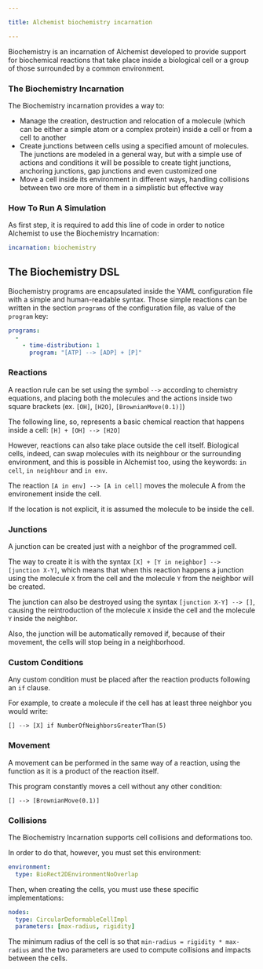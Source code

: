 ```yaml
---

title: Alchemist biochemistry incarnation

---
```



Biochemistry is an incarnation of Alchemist developed to provide support for biochemical reactions that take place inside a biological cell or a group of those surrounded by a common environment.

### The Biochemistry Incarnation

The Biochemistry incarnation provides a way to:

* Manage the creation, destruction and relocation of a molecule (which can be either a simple atom or a complex protein) inside a cell or from a cell to another
* Create junctions between cells using a specified amount of molecules. The junctions are modeled in a general way, but with a simple use of actions and conditions it will be possible to create tight junctions, anchoring junctions, gap junctions and even customized one
* Move a cell inside its environment in different ways, handling collisions between two ore more of them in a simplistic but effective way

### How To Run A Simulation
As first step, it is required to add this line of code in order to notice Alchemist to use the Biochemistry Incarnation:

```yaml
incarnation: biochemistry
```

## The Biochemistry DSL
Biochemistry programs are encapsulated inside the YAML configuration file with a simple and human-readable syntax.
Those simple reactions can be written in the section ``programs`` of the configuration file, as value of the ``program`` key:
```yaml
programs:
  -
    - time-distribution: 1
      program: "[ATP] --> [ADP] + [P]"
```

### Reactions
A reaction rule can be set using the symbol ``-->`` according to chemistry equations, and placing both the molecules and the actions inside two square brackets (ex. ``[OH]``, ``[H2O]``, ``[BrownianMove(0.1)]``)

The following line, so, represents a basic chemical reaction that happens inside a cell: ``[H] + [OH] --> [H2O]``

However, reactions can also take place outside the cell itself. Biological cells, indeed, can swap molecules with its neighbour or the surrounding environment, and this is possible in Alchemist too, using the keywords: ``in cell``, ``in neighbour`` and ``in env``.

The reaction ``[A in env] --> [A in cell]`` moves the molecule A from the environement inside the cell.

If the location is not explicit, it is assumed the molecule to be inside the cell.

### Junctions
A junction can be created just with a neighbor of the programmed cell.

The way to create it is with the syntax ``[X] + [Y in neighbor] --> [junction X-Y]``, which means that when this reaction happens a junction using the molecule ``X`` from the cell and the molecule ``Y`` from the neighbor will be created.

The junction can also be destroyed using the syntax ``[junction X-Y] --> []``, causing the reintroduction of the molecule ``X`` inside the cell and the molecule ``Y`` inside the neighbor.

Also, the junction will be automatically removed if, because of their movement, the cells will stop being in a neighborhood.

### Custom Conditions
Any custom condition must be placed after the reaction products following an ``if`` clause.

For example, to create a molecule if the cell has at least three neighbor you would write:

``[] --> [X] if NumberOfNeighborsGreaterThan(5)``

### Movement
A movement can be performed in the same way of a reaction, using the function as it is a product of the reaction itself.

This program constantly moves a cell without any other condition:

``[] --> [BrownianMove(0.1)]``

### Collisions
The Biochemistry Incarnation supports cell collisions and deformations too.

In order to do that, however, you must set this environment:
```yaml
environment:
  type: BioRect2DEnvironmentNoOverlap
```

Then, when creating the cells, you must use these specific implementations:
```yaml
nodes:
  type: CircularDeformableCellImpl
  parameters: [max-radius, rigidity]
```

The minimum radius of the cell is so that ``min-radius = rigidity * max-radius`` and the two parameters are used to compute collisions and impacts between the cells.

